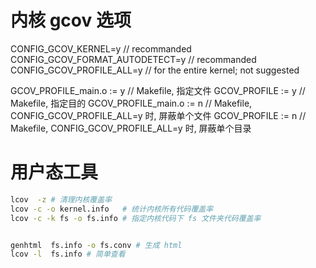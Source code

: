 
# 内核 gcov 选项
CONFIG_GCOV_KERNEL=y                // recommanded
CONFIG_GCOV_FORMAT_AUTODETECT=y     // recommanded
CONFIG_GCOV_PROFILE_ALL=y           // for the entire kernel; not suggested

GCOV_PROFILE_main.o := y   // Makefile, 指定文件
GCOV_PROFILE := y          // Makefile, 指定目的
GCOV_PROFILE_main.o := n   // Makefile, CONFIG_GCOV_PROFILE_ALL=y 时, 屏蔽单个文件
GCOV_PROFILE := n          // Makefile, CONFIG_GCOV_PROFILE_ALL=y 时, 屏蔽单个目录

# 用户态工具
```sh
lcov  -z # 清理内核覆盖率
lcov -c -o kernel.info   # 统计内核所有代码覆盖率
lcov -c -k fs -o fs.info # 指定内核代码下 fs 文件夹代码覆盖率


genhtml  fs.info -o fs.conv # 生成 html
lcov -l  fs.info # 简单查看
```












